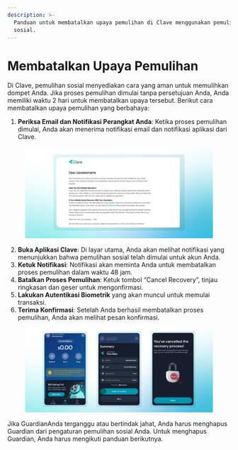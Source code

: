 ```yaml
---
description: >-
  Panduan untuk membatalkan upaya pemulihan di Clave menggunakan pemulihan
  sosial.
---
```


# Membatalkan Upaya Pemulihan

Di Clave, pemulihan sosial menyediakan cara yang aman untuk memulihkan dompet Anda. Jika proses pemulihan dimulai tanpa persetujuan Anda, Anda memiliki waktu 2 hari untuk membatalkan upaya tersebut. Berikut cara membatalkan upaya pemulihan yang berbahaya:

1. **Periksa Email dan Notifikasi Perangkat Anda**: Ketika proses pemulihan dimulai, Anda akan menerima notifikasi email dan notifikasi aplikasi dari Clave.

<figure><img src="../../.gitbook/assets/image (17).png" alt=""><figcaption></figcaption></figure>

2. **Buka Aplikasi Clave**: Di layar utama, Anda akan melihat notifikasi yang menunjukkan bahwa pemulihan sosial telah dimulai untuk akun Anda.
3. **Ketuk Notifikasi**: Notifikasi akan meminta Anda untuk membatalkan proses pemulihan dalam waktu 48 jam.
4. **Batalkan Proses Pemulihan**: Ketuk tombol “Cancel Recovery”, tinjau ringkasan dan geser untuk mengonfirmasi.
5. **Lakukan Autentikasi Biometrik** yang akan muncul untuk memulai transaksi.
6. **Terima Konfirmasi**: Setelah Anda berhasil membatalkan proses pemulihan, Anda akan melihat pesan konfirmasi.

<figure><img src="../../.gitbook/assets/image (18).png" alt=""><figcaption></figcaption></figure>

Jika GuardianAnda terganggu atau bertindak jahat, Anda harus menghapus Guardian dari pengaturan pemulihan sosial Anda. Untuk menghapus Guardian, Anda harus mengikuti panduan berikutnya.
